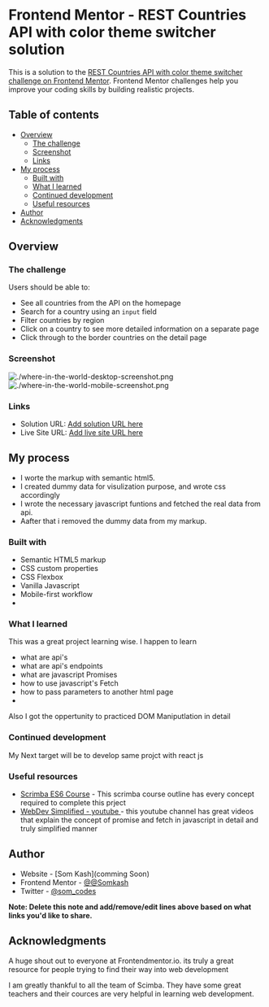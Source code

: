 # Frontend Mentor - REST Countries API with color theme switcher solution

This is a solution to the [REST Countries API with color theme switcher challenge on Frontend Mentor](https://www.frontendmentor.io/challenges/rest-countries-api-with-color-theme-switcher-5cacc469fec04111f7b848ca). Frontend Mentor challenges help you improve your coding skills by building realistic projects. 

## Table of contents

- [Overview](#overview)
  - [The challenge](#the-challenge)
  - [Screenshot](#screenshot)
  - [Links](#links)
- [My process](#my-process)
  - [Built with](#built-with)
  - [What I learned](#what-i-learned)
  - [Continued development](#continued-development)
  - [Useful resources](#useful-resources)
- [Author](#author)
- [Acknowledgments](#acknowledgments)



## Overview

### The challenge

Users should be able to:

- See all countries from the API on the homepage
- Search for a country using an `input` field
- Filter countries by region
- Click on a country to see more detailed information on a separate page
- Click through to the border countries on the detail page


### Screenshot

![./where-in-the-world-desktop-screenshot.png](./screenshot.jpg)
![./where-in-the-world-mobile-screenshot.png](./screenshot.jpg)

### Links

- Solution URL: [Add solution URL here](https://your-solution-url.com)
- Live Site URL: [Add live site URL here](https://your-live-site-url.com)

## My process

  - I worte the markup with semantic html5.
  - I created dummy data for visulization purpose, and wrote css accordingly
  - I wrote the necessary javascript funtions and fetched the real data from api.
  - Aafter that i removed the dummy data from my markup.

### Built with

- Semantic HTML5 markup
- CSS custom properties
- CSS Flexbox
- Vanilla Javascript
- Mobile-first workflow
- 
### What I learned

This was a great project learning wise. I happen to learn
  - what are api's
  - what are api's endpoints
  - what are javascript Promises
  - how to use javascript's Fetch
  - how to pass parameters to another html page
  - 

Also I got the oppertunity to practiced DOM Maniputlation in detail


### Continued development

My Next target will be to develop same projct with react js


### Useful resources

- [Scrimba ES6 Course](https://scrimba.com/learn/introtoes6/) - This scrimba course outline has every concept required to complete this prject 
- [WebDev Simplified - youtube ](https://www.youtube.com/channel/UCFbNIlppjAuEX4znoulh0Cw) - this youtube channel has great videos that explain the concept of promise and fetch in javascript in detail and truly simplified manner

## Author

- Website - [Som Kash](comming Soon)
- Frontend Mentor - [@@Somkash](https://www.frontendmentor.io/profile/Somkash)
- Twitter - [@som_codes](https://twitter.com/som_codes)

**Note: Delete this note and add/remove/edit lines above based on what links you'd like to share.**

## Acknowledgments

A huge shout out to everyone at Frontendmentor.io.
its truly a great resource for people trying to find their way into web development

I am greatly thankful to all the team of Scimba. They have some great teachers and their cources are very helpful in learning web development.
